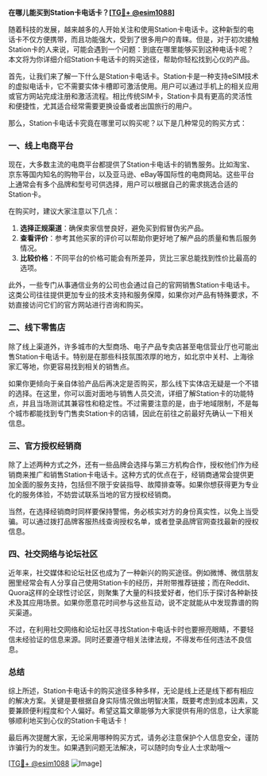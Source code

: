 **在哪儿能买到Station卡电话卡？[[TG💪+ @esim1088](https://t.me/s/esim1088)]**

随着科技的发展，越来越多的人开始关注和使用Station卡电话卡。这种新型的电话卡不仅方便携带，而且功能强大，受到了很多用户的青睐。但是，对于初次接触Station卡的人来说，可能会遇到一个问题：到底在哪里能够买到这种电话卡呢？本文将为你详细介绍Station卡电话卡的购买途径，帮助你轻松找到心仪的产品。

首先，让我们来了解一下什么是Station卡电话卡。Station卡是一种支持eSIM技术的虚拟电话卡，它不需要实体卡槽即可激活使用。用户可以通过手机上的相关应用或官方网站完成注册和激活流程。相比传统SIM卡，Station卡具有更高的灵活性和便捷性，尤其适合经常需要更换设备或者出国旅行的用户。

那么，Station卡电话卡究竟在哪里可以购买呢？以下是几种常见的购买方式：

### 一、线上电商平台

现在，大多数主流的电商平台都提供了Station卡电话卡的销售服务。比如淘宝、京东等国内知名的购物平台，以及亚马逊、eBay等国际性的电商网站。这些平台上通常会有多个品牌和型号可供选择，用户可以根据自己的需求挑选合适的Station卡。

在购买时，建议大家注意以下几点：
1. **选择正规渠道**：确保卖家信誉良好，避免买到假冒伪劣产品。
2. **查看评价**：参考其他买家的评价可以帮助你更好地了解产品的质量和售后服务情况。
3. **比较价格**：不同平台的价格可能会有所差异，货比三家总能找到性价比最高的选项。

此外，一些专门从事通信业务的公司也会通过自己的官网销售Station卡电话卡。这类公司往往提供更加专业的技术支持和服务保障，如果你对产品有特殊要求，不妨直接访问它们的官方网站进行咨询和购买。

### 二、线下零售店

除了线上渠道外，许多城市的大型商场、电子产品专卖店甚至电信营业厅也可能出售Station卡电话卡。特别是在那些科技氛围浓厚的地方，如北京中关村、上海徐家汇等地，你更容易找到相关的销售点。

如果你更倾向于亲自体验产品后再决定是否购买，那么线下实体店无疑是一个不错的选择。在这里，你可以面对面地与销售人员交流，详细了解Station卡的功能特点，并且当场测试其兼容性和稳定性。不过需要注意的是，由于地域限制，不是每个城市都能找到专门售卖Station卡的店铺，因此在前往之前最好先确认一下相关信息。

### 三、官方授权经销商

除了上述两种方式之外，还有一些品牌会选择与第三方机构合作，授权他们作为经销商来推广和销售Station卡电话卡。这种方式的优点在于，经销商通常会提供更加全面的服务支持，包括但不限于安装指导、故障排查等。如果你想获得更为专业化的服务体验，不妨尝试联系当地的官方授权经销商。

当然，在选择经销商时同样要保持警惕，务必核实对方的身份真实性，以免上当受骗。可以通过拨打品牌客服热线查询授权名单，或者登录品牌官网查找最新的授权信息。

### 四、社交网络与论坛社区

近年来，社交媒体和论坛社区也成为了一种新兴的购买途径。例如微博、微信朋友圈里经常会有人分享自己使用Station卡的经历，并附带推荐链接；而在Reddit、Quora这样的全球性讨论区，则聚集了大量的科技爱好者，他们乐于探讨各种新技术及其应用场景。如果你愿意花时间参与这些互动，说不定就能从中发现靠谱的购买渠道。

不过，在利用社交网络和论坛社区寻找Station卡电话卡时也要擦亮眼睛，不要轻信未经验证的信息来源。同时还要遵守相关法律法规，不得发布任何违法不良信息。

### 总结

综上所述，Station卡电话卡的购买途径多种多样，无论是线上还是线下都有相应的解决方案。关键是要根据自身实际情况做出明智决策，既要考虑到成本因素，又要兼顾便利程度和个人偏好。希望这篇文章能够为大家提供有用的信息，让大家能够顺利地买到心仪的Station卡电话卡！

最后再次提醒大家，无论采用哪种购买方式，请务必注意保护个人信息安全，谨防诈骗行为的发生。如果遇到问题无法解决，可以随时向专业人士求助哦～ 

[[TG💪+ @esim1088](https://t.me/s/esim1088) ![Image](https://i.postimg.cc/4NQfJmqS/Snipaste-2025-05-13-00-14-12.png)]